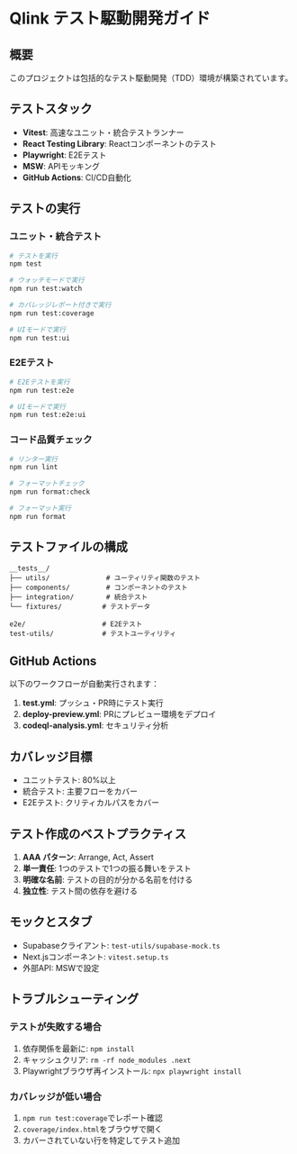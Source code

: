 # Qlink テスト駆動開発ガイド

## 概要

このプロジェクトは包括的なテスト駆動開発（TDD）環境が構築されています。

## テストスタック

- **Vitest**: 高速なユニット・統合テストランナー
- **React Testing Library**: Reactコンポーネントのテスト
- **Playwright**: E2Eテスト
- **MSW**: APIモッキング
- **GitHub Actions**: CI/CD自動化

## テストの実行

### ユニット・統合テスト

```bash
# テストを実行
npm test

# ウォッチモードで実行
npm run test:watch

# カバレッジレポート付きで実行
npm run test:coverage

# UIモードで実行
npm run test:ui
```

### E2Eテスト

```bash
# E2Eテストを実行
npm run test:e2e

# UIモードで実行
npm run test:e2e:ui
```

### コード品質チェック

```bash
# リンター実行
npm run lint

# フォーマットチェック
npm run format:check

# フォーマット実行
npm run format
```

## テストファイルの構成

```
__tests__/
├── utils/              # ユーティリティ関数のテスト
├── components/         # コンポーネントのテスト
├── integration/        # 統合テスト
└── fixtures/          # テストデータ

e2e/                   # E2Eテスト
test-utils/            # テストユーティリティ
```

## GitHub Actions

以下のワークフローが自動実行されます：

1. **test.yml**: プッシュ・PR時にテスト実行
2. **deploy-preview.yml**: PRにプレビュー環境をデプロイ
3. **codeql-analysis.yml**: セキュリティ分析

## カバレッジ目標

- ユニットテスト: 80%以上
- 統合テスト: 主要フローをカバー
- E2Eテスト: クリティカルパスをカバー

## テスト作成のベストプラクティス

1. **AAA パターン**: Arrange, Act, Assert
2. **単一責任**: 1つのテストで1つの振る舞いをテスト
3. **明確な名前**: テストの目的が分かる名前を付ける
4. **独立性**: テスト間の依存を避ける

## モックとスタブ

- Supabaseクライアント: `test-utils/supabase-mock.ts`
- Next.jsコンポーネント: `vitest.setup.ts`
- 外部API: MSWで設定

## トラブルシューティング

### テストが失敗する場合

1. 依存関係を最新に: `npm install`
2. キャッシュクリア: `rm -rf node_modules .next`
3. Playwrightブラウザ再インストール: `npx playwright install`

### カバレッジが低い場合

1. `npm run test:coverage`でレポート確認
2. `coverage/index.html`をブラウザで開く
3. カバーされていない行を特定してテスト追加